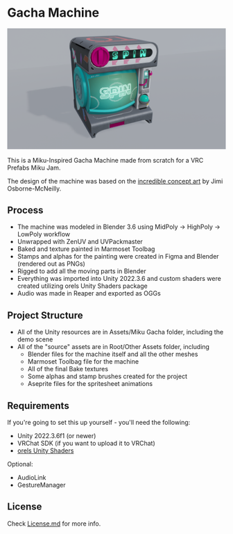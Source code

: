 # Gacha Machine

![Miku Gacha](/Images/Preview.png)

This is a Miku-Inspired Gacha Machine made from scratch for a VRC Prefabs Miku Jam.

The design of the machine was based on the [incredible concept art](https://www.artstation.com/artwork/rJd90E) by Jimi Osborne-McNeilly.

## Process

- The machine was modeled in Blender 3.6 using MidPoly -> HighPoly -> LowPoly workflow
- Unwrapped with ZenUV and UVPackmaster
- Baked and texture painted in Marmoset Toolbag
- Stamps and alphas for the painting were created in Figma and Blender (rendered out as PNGs)
- Rigged to add all the moving parts in Blender
- Everything was imported into Unity 2022.3.6 and custom shaders were created utilizing orels Unity Shaders package
- Audio was made in Reaper and exported as OGGs

## Project Structure

- All of the Unity resources are in Assets/Miku Gacha folder, including the demo scene
- All of the "source" assets are in Root/Other Assets folder, including
  - Blender files for the machine itself and all the other meshes
  - Marmoset Toolbag file for the machine
  - All of the final Bake textures
  - Some alphas and stamp brushes created for the project
  - Aseprite files for the spritesheet animations

## Requirements

If you're going to set this up yourself - you'll need the following:

- Unity 2022.3.6f1 (or newer)
- VRChat SDK (if you want to upload it to VRChat)
- [orels Unity Shaders](https://shaders.orels.sh/)

Optional:

- AudioLink
- GestureManager

## License

Check [License.md](License.md) for more info.
